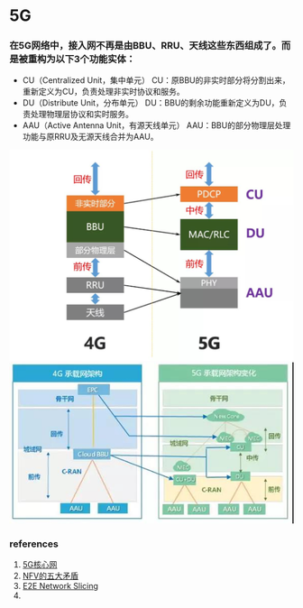 # 5G

### 在5G网络中，接入网不再是由BBU、RRU、天线这些东西组成了。而是被重构为以下3个功能实体：
- CU（Centralized Unit，集中单元）
  CU：原BBU的非实时部分将分割出来，重新定义为CU，负责处理非实时协议和服务。
- DU（Distribute Unit，分布单元）
  DU：BBU的剩余功能重新定义为DU，负责处理物理层协议和实时服务。
- AAU（Active Antenna Unit，有源天线单元）
  AAU：BBU的部分物理层处理功能与原RRU及无源天线合并为AAU。

![img](imgs/5g/5G.jpg)  <br>
![img](imgs/5g/5g2.jpg)

### references
1. [5G核心网](https://app.yinxiang.com/fx/a7afa44c-dfc6-4140-8a41-deefe2c6cb66)
1. [NFV的五大矛盾](https://app.yinxiang.com/fx/0b3167c1-d976-4c5b-a54f-b30a2fb6a3fe)
1. [E2E Network Slicing](https://app.yinxiang.com/fx/5b4b59cd-6b79-4b80-b6d3-26904270f58b)
1. []()

